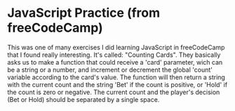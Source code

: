 # JavaScript Practice (from freeCodeCamp)

This was one of many exercises I did learning JavaScript in freeCodeCamp that I found really interesting. It's called: "Counting Cards". 
They basically asks us to make a function that could receive a 'card' parameter, wich can be a string or a number, and increment or decrement the global 'count' 
variable according to the card's value. The function will then return a string with the current count and the string 'Bet' if the count is positive, or 'Hold' 
if the count is zero or negative. The current count and the player's decision (Bet or Hold) should be separated by a single space.
